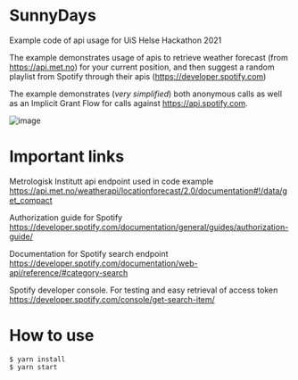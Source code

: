 # SunnyDays
Example code of api usage for UiS Helse Hackathon 2021

The example demonstrates usage of apis to retrieve weather forecast (from https://api.met.no) for your current position, and then suggest a random playlist from Spotify through their apis (https://developer.spotify.com)

The example demonstrates (_very simplified_) both anonymous calls as well as an Implicit Grant Flow for calls against https://api.spotify.com.
 
![image](https://user-images.githubusercontent.com/5801561/115568295-71b26480-a2bc-11eb-8184-45b6c5d0e988.png)

# Important links
Metrologisk Institutt api endpoint used in code example
https://api.met.no/weatherapi/locationforecast/2.0/documentation#!/data/get_compact

Authorization guide for Spotify
https://developer.spotify.com/documentation/general/guides/authorization-guide/

Documentation for Spotify search endpoint
https://developer.spotify.com/documentation/web-api/reference/#category-search

Spotify developer console. For testing and easy retrieval of access token 
https://developer.spotify.com/console/get-search-item/

# How to use
```
$ yarn install
$ yarn start
```
